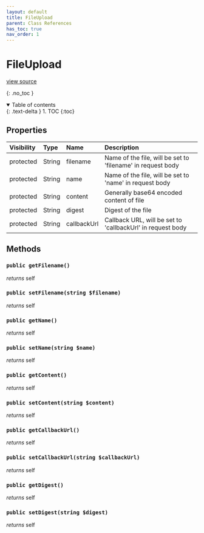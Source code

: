 ```yaml
---
layout: default
title: FileUpload
parent: Class References
has_toc: true
nav_order: 1
---
```


# FileUpload
[view source](https://github.com/Mark-Sign/gateway-sdk-php/blob/master/src/RequestBuilder/Partials/FileUpload.php)

{: .no_toc }



<details open markdown="block">
  <summary>
    Table of contents
  </summary>
  {: .text-delta }
1. TOC
{:toc}
</details>

## Properties

| Visibility | Type | Name | Description |
| :--- | :--- | :--- | :--- |
| protected | String | filename | Name of the file, will be set to 'filename' in request body |
| protected | String | name | Name of the file, will be set to 'name' in request body |
| protected | String | content | Generally base64 encoded content of file |
| protected | String | digest | Digest of the file |
| protected | String | callbackUrl | Callback URL, will be set to 'callbackUrl' in request body |


## Methods

### `public getFilename()`

*returns* self


### `public setFilename(string $filename)`

*returns* self


### `public getName()`

*returns* self


### `public setName(string $name)`

*returns* self


### `public getContent()`

*returns* self


### `public setContent(string $content)`

*returns* self


### `public getCallbackUrl()`

*returns* self


### `public setCallbackUrl(string $callbackUrl)`

*returns* self


### `public getDigest()`

*returns* self


### `public setDigest(string $digest)`

*returns* self



